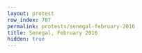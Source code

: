 ```yaml
---
layout: protest
row_index: 787
permalink: protests/senegal-february-2016
title: Senegal, February 2016
hidden: true
---
```

